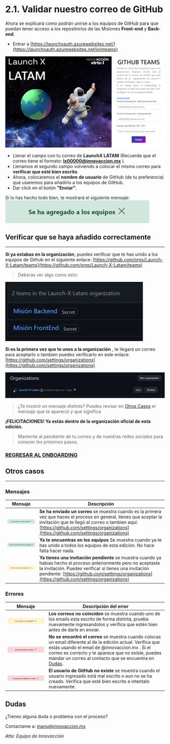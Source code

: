 # 2.1. Validar nuestro correo de GitHub

Ahora se explicará como podrán unirse a los equipos de GitHub para que puedan tener acceso a los repositorios de las Misiones **Front-end** y **Back-end**.

- Entrar a [https://launchxauth.azurewebsites.net/](https://launchxauth.azurewebsites.net/jointeams)

![Invitación GitHub](./img/join_ghTeams_1.png)

- Llenar el campo con tu correo de **LaunchX LATAM** (Recuerda que el correo tiene el formato: **lx00000@innovaccion.mx** ).
- Llenamos el segundo campo volviendo a colocar el mismo correo para **verificar que esté bien escrito**.
- Ahora, colocaremos el **nombre de usuario** de GitHub (de tu preferencia) que usaremos para añadirlo a los equipos de GitHub.
- Dar click en el botón **"Enviar"**.

Si lo has hecho todo bien, te mostrará el siguiente mensaje:
![Añadido](./img/message_addTeams.png)

## Verificar que se haya añadido correctamente
---

**Si ya estabas en la organización**, puedes verificar que te has unido a los equipos de Github en el siguiente enlace: [https://github.com/orgs/Launch-X-Latam/teams](https://github.com/orgs/Launch-X-Latam/teams)

> Deberás ver algo como esto:

![Equipos de GitHub](./img/gh_teams.png)

**Si es la primera vez que te unes a la organización** , te llegará un correo para aceptarlo o tambien puedes verificarlo en este enlace: [https://github.com/settings/organizations](https://github.com/settings/organizations)

![Organizaciones](./img/join_gh_organization.png)

> ¿Te mostró un mensaje distinto? Puedes revisar en [Otros Casos](#otros-casos) el mensaje que te apareció y que significa


**¡FELICITACIONES! Ya estás dentro de la organización oficial de esta edición.** 

> Mantente al pendiente de tu correo y de nuestras redes sociales para conocer los próximos pasos.

### [REGRESAR AL ONBOARDING](https://github.com/Launch-X-Latam/OnBoarding)


## Otros casos
---
### Mensajes
|            Mensaje                     | Descripción|
|----------------------------------------|------------|
|![Se ha enviado un correo, revísalo](./img/message_sendemail.png)| **Se ha enviado un correo** se muestra cuando es la primera vez que haces el proceso en general, tienes que aceptar la invitación que te llegó al correo o tambien aquí: [https://github.com/settings/organizations](https://github.com/settings/organizations)|
|![Ya estas en los equipos](./img/message_allteams.png)| **Ya te encuentras en los equipos** Se muestra cuando ya te has unido a todos los equipos de esta edición. No hace falta hacer nada.|
|  ![Ya tienes una invitación pendiente](./img/message_pending.png)  | **Ya tienes una invitación pendiente** se muestra cuando ya habias hecho el proceso anteriormente pero no aceptaste la invitación. Puedes verificar si tienes una invitación pendiente: [https://github.com/settings/organizations](https://github.com/settings/organizations)|


### Errores
|            Mensaje                     | Descripción del error |
|----------------------------------------|------------|
|![Error: Los correos no coinciden](./img/message_emaildifferent.png)| **Los correos no coinciden** se muestra cuando uno de los emails esta escrito de forma distinta, prueba nuevamente ingresandolos y verifica que estén bien antes de darle en enviar.|
|  ![Error: No se encontró el correo](./img/message_emailnotfound.png)  | **No se encontró el correo** se muestra cuando colocas un email diferente al de la edición actual. Verifica que estás usando el email de @innovaccion.mx . Si el correo es correcto y te aparece que no existe, puedes mandar un correo al contacto que se encuentra en [Dudas](#dudas). |
|![Error: El usuario de GitHub no existe](./img/message_usernotfound.png)| **El usuario de GitHub no existe** se muestra cuando el usuario ingresado está mal escrito o aun no se ha creado. Verifica que esté bien escrito e intentalo nuevamente.|


## Dudas

¿Tienes alguna duda o problema con el proceso? 

Contactame a: [manu@innovaccion.mx](mailto:manu@innovaccion.mx)

*Atte: Equipo de Innovacción*
